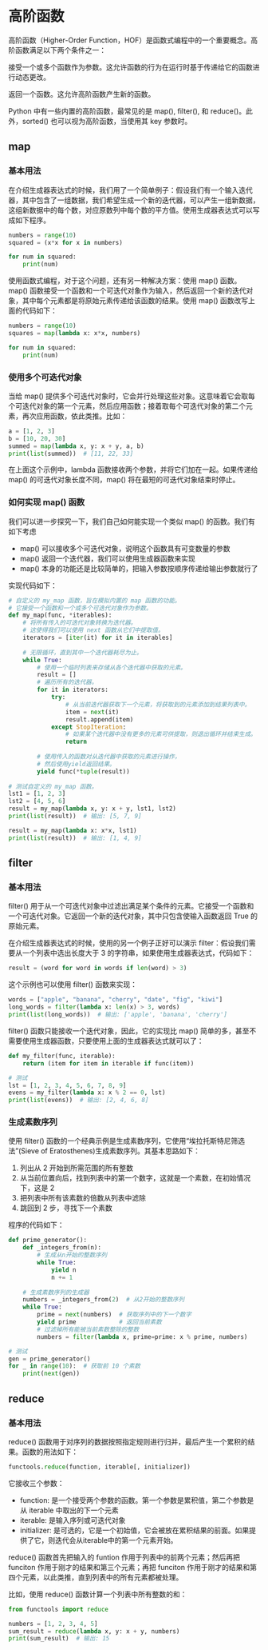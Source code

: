 # 高阶函数

高阶函数（Higher-Order Function，HOF）是函数式编程中的一个重要概念。高阶函数满足以下两个条件之一：

接受一个或多个函数作为参数。这允许函数的行为在运行时基于传递给它的函数进行动态更改。

返回一个函数。这允许高阶函数产生新的函数。

Python 中有一些内置的高阶函数，最常见的是 map(), filter(), 和 reduce()。此外，sorted() 也可以视为高阶函数，当使用其 key 参数时。

## map

### 基本用法

在介绍生成器表达式的时候，我们用了一个简单例子：假设我们有一个输入迭代器，其中包含了一组数据，我们希望生成一个新的迭代器，可以产生一组新数据，这组新数据中的每个数，对应原数列中每个数的平方值。使用生成器表达式可以写成如下程序。

```python
numbers = range(10)
squared = (x*x for x in numbers)

for num in squared:
    print(num)
```

使用函数式编程，对于这个问题，还有另一种解决方案：使用 map() 函数。map() 函数接受一个函数和一个可迭代对象作为输入，然后返回一个新的迭代对象，其中每个元素都是将原始元素传递给该函数的结果。使用 map() 函数改写上面的代码如下：

```python
numbers = range(10)
squares = map(lambda x: x*x, numbers)

for num in squared:
    print(num)
```

### 使用多个可迭代对象

当给 map() 提供多个可迭代对象时，它会并行处理这些对象。这意味着它会取每个可迭代对象的第一个元素，然后应用函数；接着取每个可迭代对象的第二个元素，再次应用函数，依此类推。比如：

```python
a = [1, 2, 3]
b = [10, 20, 30]
summed = map(lambda x, y: x + y, a, b)
print(list(summed))  # [11, 22, 33]
```

在上面这个示例中，lambda 函数接收两个参数，并将它们加在一起。如果传递给 map() 的可迭代对象长度不同，map() 将在最短的可迭代对象结束时停止。

### 如何实现 map() 函数

我们可以进一步探究一下，我们自己如何能实现一个类似 map() 的函数。我们有如下考虑
* map() 可以接收多个可迭代对象，说明这个函数具有可变数量的参数
* map() 返回一个迭代器，我们可以使用生成器函数来实现
* map() 本身的功能还是比较简单的，把输入参数按顺序传递给输出参数就行了

实现代码如下：

```python
# 自定义的 my_map 函数，旨在模拟内置的 map 函数的功能。
# 它接受一个函数和一个或多个可迭代对象作为参数。
def my_map(func, *iterables):
    # 将所有传入的可迭代对象转换为迭代器。
    # 这使得我们可以使用 next 函数从它们中提取值。
    iterators = [iter(it) for it in iterables]
    
    # 无限循环，直到其中一个迭代器耗尽为止。
    while True:
        # 使用一个临时列表来存储从各个迭代器中获取的元素。
        result = []
        # 遍历所有的迭代器。
        for it in iterators:
            try:
                # 从当前迭代器获取下一个元素，将获取到的元素添加到结果列表中。
                item = next(it)
                result.append(item)
            except StopIteration:
                # 如果某个迭代器中没有更多的元素可供提取，则退出循环并结束生成。
                return
        
        # 使用传入的函数对从迭代器中获取的元素进行操作，
        # 然后使用yield返回结果。
        yield func(*tuple(result))
        
# 测试自定义的 my_map 函数。
lst1 = [1, 2, 3]
lst2 = [4, 5, 6]
result = my_map(lambda x, y: x + y, lst1, lst2)
print(list(result))  # 输出: [5, 7, 9]

result = my_map(lambda x: x*x, lst1)
print(list(result))  # 输出: [1, 4, 9]
```


## filter

### 基本用法
filter() 用于从一个可迭代对象中过滤出满足某个条件的元素。它接受一个函数和一个可迭代对象。它返回一个新的迭代对象，其中只包含使输入函数返回 True 的原始元素。

在介绍生成器表达式的时候，使用的另一个例子正好可以演示 filter：假设我们需要从一个列表中选出长度大于 3 的字符串，如果使用生成器表达式，代码如下：

```python
result = (word for word in words if len(word) > 3)
```

这个示例也可以使用 filter() 函数来实现：

```python
words = ["apple", "banana", "cherry", "date", "fig", "kiwi"]
long_words = filter(lambda x: len(x) > 3, words)
print(list(long_words))  # 输出: ['apple', 'banana', 'cherry']
```

filter() 函数只能接收一个迭代对象，因此，它的实现比 map() 简单的多，甚至不需要使用生成器函数，只要使用上面的生成器表达式就可以了：

```python
def my_filter(func, iterable):
    return (item for item in iterable if func(item))

# 测试
lst = [1, 2, 3, 4, 5, 6, 7, 8, 9]
evens = my_filter(lambda x: x % 2 == 0, lst)
print(list(evens))  # 输出: [2, 4, 6, 8]
```

### 生成素数序列

使用 filter() 函数的一个经典示例是生成素数序列，它使用“埃拉托斯特尼筛选法”(Sieve of Eratosthenes)生成素数序列。其基本思路如下：
1. 列出从 2 开始到所需范围的所有整数
2. 从当前位置向后，找到列表中的第一个数字，这就是一个素数，在初始情况下，这是 2
3. 把列表中所有该素数的倍数从列表中滤除
4. 跳回到 2 步，寻找下一个素数

程序的代码如下：

```python
def prime_generator():
    def _integers_from(n):
        # 生成从n开始的整数序列
        while True:
            yield n
            n += 1
        
    # 生成素数序列的生成器
    numbers = _integers_from(2)  # 从2开始的整数序列
    while True:
        prime = next(numbers)  # 获取序列中的下一个数字
        yield prime            # 返回当前素数
        # 过滤掉所有能被当前素数整除的整数
        numbers = filter(lambda x, prime=prime: x % prime, numbers)

# 测试
gen = prime_generator()
for _ in range(10):  # 获取前 10 个素数
    print(next(gen))
```

## reduce

### 基本用法

reduce() 函数用于对序列的数据按照指定规则进行归并，最后产生一个累积的结果。函数的用法如下：

```python
functools.reduce(function, iterable[, initializer])
```

它接收三个参数：
* function: 是一个接受两个参数的函数。第一个参数是累积值，第二个参数是从 iterable 中取出的下一个元素
* iterable: 是输入序列或可迭代对象
* initializer: 是可选的，它是一个初始值，它会被放在累积结果的前面。如果提供了它，则迭代会从iterable中的第一个元素开始。

reduce() 函数首先把输入的 funtion 作用于列表中的前两个元素；然后再把 funciton 作用于刚才的结果和第三个元素；再把 funciton 作用于刚才的结果和第四个元素，以此类推，直到列表中的所有元素都被处理。

比如，使用 reduce() 函数计算一个列表中所有整数的和：

```python
from functools import reduce

numbers = [1, 2, 3, 4, 5]
sum_result = reduce(lambda x, y: x + y, numbers)
print(sum_result)  # 输出: 15
```